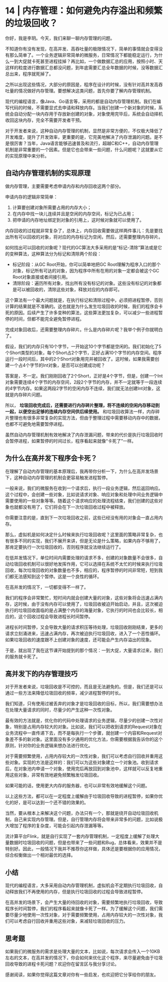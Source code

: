 # 14 | 内存管理：如何避免内存溢出和频繁的垃圾回收？
你好，我是李玥。今天，我们来聊一聊内存管理的问题。

不知道你有没有发现，在高并发、高吞吐量的极限情况下，简单的事情就会变得没有那么简单了。一个业务逻辑非常简单的微服务，日常情况下都能稳定运行，为什么一到大促就卡死甚至进程挂掉？再比如，一个做数据汇总的应用，按照小时、天这样的粒度进行数据汇总都没问题，到年底需要汇总全年数据的时候，没等数据汇总出来，程序就死掉了。

之所以出现这些情况，大部分的原因是，程序在设计的时候，没有针对高并发高吞吐量的情况做好内存管理。要想解决这类问题，首先你要了解内存管理机制。

现代的编程语言，像Java、Go语言等，采用的都是自动内存管理机制。我们在编写代码的时候，不需要显式去申请和释放内存。当我们创建一个新对象的时候，系统会自动分配一块内存用于存放新创建的对象，对象使用完毕后，系统会自动择机收回这块内存，完全不需要开发者干预。

对于开发者来说，这种自动内存管理的机制，显然是非常方便的，不仅极大降低了开发难度，提升了开发效率，更重要的是，它完美地解决了内存泄漏的问题。是不是很厉害？当年，Java语言能够迅速普及和流行，超越C和C++，自动内存管理机制是非常重要的一个因素。但是它也会带来一些问题，什么问题呢？这就要从它的实现原理中来分析。

## 自动内存管理机制的实现原理

做内存管理，主要需要考虑申请内存和内存回收这两个部分。

申请内存的逻辑非常简单：

1. 计算要创建对象所需要占用的内存大小；
2. 在内存中找一块儿连续并且是空闲的内存空间，标记为已占用；
3. 把申请的内存地址绑定到对象的引用上，这时候对象就可以使用了。

内存回收的过程就非常复杂了，总体上，内存回收需要做这样两件事儿：先是要找出所有可以回收的对象，将对应的内存标记为空闲，然后，还需要整理内存碎片。

如何找出可以回收的对象呢？现代的GC算法大多采用的是“标记-清除”算法或是它的变种算法，这种算法分为标记和清除两个阶段：

- 标记阶段：从GC Root开始，你可以简单地把GC Root理解为程序入口的那个对象，标记所有可达的对象，因为程序中所有在用的对象一定都会被这个GC Root对象直接或者间接引用。
- 清除阶段：遍历所有对象，找出所有没有标记的对象。这些没有标记的对象都是可以被回收的，清除这些对象，释放对应的内存即可。

这个算法有一个最大问题就是，在执行标记和清除过程中，必须把进程暂停，否则计算的结果就是不准确的。这也就是为什么发生垃圾回收的时候，我们的程序会卡死的原因。后续产生了许多变种的算法，这些算法更加复杂，可以减少一些进程暂停的时间，但都不能完全避免暂停进程。

完成对象回收后，还需要整理内存碎片。什么是内存碎片呢？我举个例子你就明白了。

假设，我们的内存只有10个字节，一开始这10个字节都是空闲的。我们初始化了5个Short类型的对象，每个Short占2个字节，正好占满10个字节的内存空间。程序运行一段时间后，其中的2个Short对象用完并被回收了。这时候，如果我需要创建一个占4个字节的Int对象，是否可以创建成功呢？

答案是，不一定。我们刚刚回收了2个Short，正好是4个字节，但是，创建一个Int对象需要连续4个字节的内存空间，2段2个字节的内存，并不一定就等于一段连续的4字节内存。如果这两段2字节的空闲内存不连续，我们就无法创建Int对象，这就是内存碎片问题。

所以， **垃圾回收完成后，还需要进行内存碎片整理，将不连续的空闲内存移动到一起，以便空出足够的连续内存空间供后续使用。** 和垃圾回收算法一样，内存碎片整理也有很多非常复杂的实现方法，但由于整理过程中需要移动内存中的数据，也都不可避免地需要暂停进程。

虽然自动内存管理机制有效地解决了内存泄漏问题，带来的代价是执行垃圾回收时会暂停进程，如果暂停的时间过长，程序看起来就像“卡死了”一样。

## 为什么在高并发下程序会卡死？

在理解了自动内存管理的基本原理后，我再带你分析一下，为什么在高并发场景下，这种自动内存管理的机制会更容易触发进程暂停。

一般来说，我们的微服务在收到一个请求后，执行一段业务逻辑，然后返回响应。这个过程中，会创建一些对象，比如说请求对象、响应对象和处理中间业务逻辑中需要使用的一些对象等等。随着这个请求响应的处理流程结束，我们创建的这些对象也就都没有用了，它们将会在下一次垃圾回收过程中被释放。

你需要注意的是，直到下一次垃圾回收之前，这些已经没有用的对象会一直占用内存。

那么，虚拟机是如何决定什么时候来执行垃圾回收呢？这里面的策略非常复杂，也有很多不同的实现，我们不展开来讲，但是无论是什么策略，如果内存不够用了，那肯定要执行一次垃圾回收的，否则程序就没法继续运行了。

在低并发情况下，单位时间内需要处理的请求不多，创建的对象数量不会很多，自动垃圾回收机制可以很好地发挥作用，它可以选择在系统不太忙的时候来执行垃圾回收，每次垃圾回收的对象数量也不多，相应的，程序暂停的时间非常短，短到我们都无法感知到这个暂停。这是一个良性的循环。

在高并发的情况下，一切都变得不一样了。

我们的程序会非常繁忙，短时间内就会创建大量的对象，这些对象将会迅速占满内存，这时候，由于没有内存可以使用了，垃圾回收被迫开始启动，并且，这次被迫执行的垃圾回收面临的是占满整个内存的海量对象，它执行的时间也会比较长，相应的，这个回收过程会导致进程长时间暂停。

进程长时间暂停，又会导致大量的请求积压等待处理，垃圾回收刚刚结束，更多的请求立刻涌进来，迅速占满内存，再次被迫执行垃圾回收，进入了一个恶性循环。如果垃圾回收的速度跟不上创建对象的速度，还可能会产生内存溢出的现象。

于是，就出现了我在这节课开始提到的那个情况：一到大促，大量请求过来，我们的服务就卡死了。

## 高并发下的内存管理技巧

对于开发者来说，垃圾回收是不可控的，而且是无法避免的。但是，我们还是可以通过一些方法来降低垃圾回收的频率，减少进程暂停的时长。

我们知道，只有使用过被丢弃的对象才是垃圾回收的目标，所以，我们需要想办法在处理大量请求的同时，尽量少的产生这种一次性对象。

最有效的方法就是，优化你的代码中处理请求的业务逻辑，尽量少的创建一次性对象，特别是占用内存较大的对象。比如说，我们可以把收到请求的Request对象在业务流程中一直传递下去，而不是每执行一个步骤，就创建一个内容和Request对象差不多的新对象。这里面没有多少通用的优化方法，你需要根据我告诉你的这个原则，针对你的业务逻辑来想办法进行优化。

对于需要频繁使用，占用内存较大的一次性对象，我们可以考虑自行回收并重用这些对象。实现的方法是这样的：我们可以为这些对象建立一个对象池。收到请求后，在对象池内申请一个对象，使用完后再放回到对象池中，这样就可以反复地重用这些对象，非常有效地避免频繁触发垃圾回收。

如果可能的话，使用更大内存的服务器，也可以非常有效地缓解这个问题。

以上这些方法，都可以在一定程度上缓解由于垃圾回收导致的进程暂停，如果你优化的好，是可以达到一个还不错的效果的。

当然，要从根本上来解决这个问题，办法只有一个，那就是绕开自动垃圾回收机制，自己来实现内存管理。但是，自行管理内存将会带来非常多的问题，比如说极大增加了程序的复杂度，可能会引起内存泄漏等等。

流计算平台Flink，就是自行实现了一套内存管理机制，一定程度上缓解了处理大量数据时垃圾回收的问题，但是也带来了一些问题和Bug，总体看来，效果并不是特别好。因此，一般情况下我并不推荐你这样做，具体还是要根据你的应用情况，综合权衡做出一个相对最优的选择。

## 小结

现代的编程语言，大多采用自动内存管理机制，虚拟机会不定期执行垃圾回收，自动释放我们不再使用的内存，但是执行垃圾回收的过程会导致进程暂停。

在高并发的场景下，会产生大量的待回收的对象，需要频繁地执行垃圾回收，导致程序长时间暂停，我们的程序看起来就像卡死了一样。为了缓解这个问题，我们需要尽量少地使用一次性对象，对于需要频繁使用，占用内存较大的一次性对象，我们可以考虑自行回收并重用这些对象，来减轻垃圾回收的压力。

## 思考题

如果我们的微服务的需求是处理大量的文本，比如说，每次请求会传入一个10KB左右的文本，在高并发的情况下，你会如何来优化这个程序，来尽量避免由于垃圾回收导致的进程卡死问题？欢迎你在留言区与我分享讨论。

感谢阅读，如果你觉得这篇文章对你有一些启发，也欢迎把它分享给你的朋友。